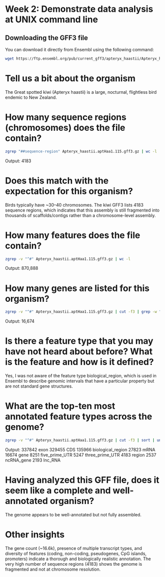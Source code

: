 # Week 2: Demonstrate data analysis at UNIX command line

## Downloading the GFF3 file

You can download it directly from Ensembl using the following command:

```bash
wget https://ftp.ensembl.org/pub/current_gff3/apteryx_haastii/Apteryx_haastii.aptHaa1.115.gff3.gz
```

# Tell us a bit about the organism

The Great spotted kiwi (Apteryx haastii) is a large, nocturnal, flightless bird endemic to New Zealand.

# How many sequence regions (chromosomes) does the file contain?

```bash
zgrep "##sequence-region" Apteryx_haastii.aptHaa1.115.gff3.gz | wc -l
```
Output: 4183

# Does this match with the expectation for this organism?

Birds typically have ~30–40 chromosomes. The kiwi GFF3 lists 4183 sequence regions, which indicates that this assembly is still fragmented into thousands of scaffolds/contigs rather than a chromosome-level assembly.

# How many features does the file contain?

```bash
zgrep -v "^#" Apteryx_haastii.aptHaa1.115.gff3.gz | wc -l
```
Output: 870,888

# How many genes are listed for this organism?

```bash
zgrep -v "^#" Apteryx_haastii.aptHaa1.115.gff3.gz | cut -f3 | grep -w "gene" | wc -l
```

Output: 16,674

# Is there a feature type that you may have not heard about before? What is the feature and how is it defined?

Yes, I was not aware of the feature type biological_region, which is used in Ensembl to describe genomic intervals that have a particular property but are not standard gene structures.

# What are the top-ten most annotated feature types across the genome?

```bash
zgrep -v "^#" Apteryx_haastii.aptHaa1.115.gff3.gz | cut -f3 | sort | uniq -c | sort -nr | head -10
```

Output: 
337842 exon
329455 CDS
135966 biological_region
27823 mRNA
16674 gene
8251 five_prime_UTR
5247 three_prime_UTR
4183 region
2537 ncRNA_gene
2193 lnc_RNA

# Having analyzed this GFF file, does it seem like a complete and well-annotated organism?

The genome appears to be well-annotated but not fully assembled.

# Other insights 

The gene count (~16.6k), presence of multiple transcript types, and diversity of features (coding, non-coding, pseudogenes, CpG islands, promoters) indicate a thorough and biologically realistic annotation. The very high number of sequence regions (4183) shows the genome is fragmented and not at chromosome resolution.

